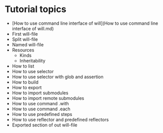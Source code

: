 # Tutorial topics

- [How to use command line interface of will](How to use command line interface of will.md)
- First will-file
- Split will-file
- Named will-file
- Resources
  - Kinds
  - Inheritability
- How to list
- How to use selector
- How to use selector with glob and assertion
- How to build
- How to export
- How to import submodules
- How to import remote submodules
- How to use command .with
- How to use command .each
- How to use predefined steps
- How to use reflector and predefined reflectors
- Exported section of out will-file

